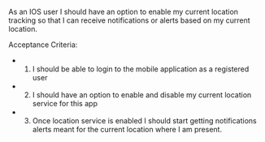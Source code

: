 As an IOS user I should have an option to enable my current location tracking so that I can receive notifications or alerts based on my current location.

Acceptance Criteria:
* 1. I should be able to login to the mobile application as a registered user
* 2. I should have an option to enable and disable my current location service for this app
* 3. Once location service is enabled I should start getting notifications alerts meant for the current location where I am present.
